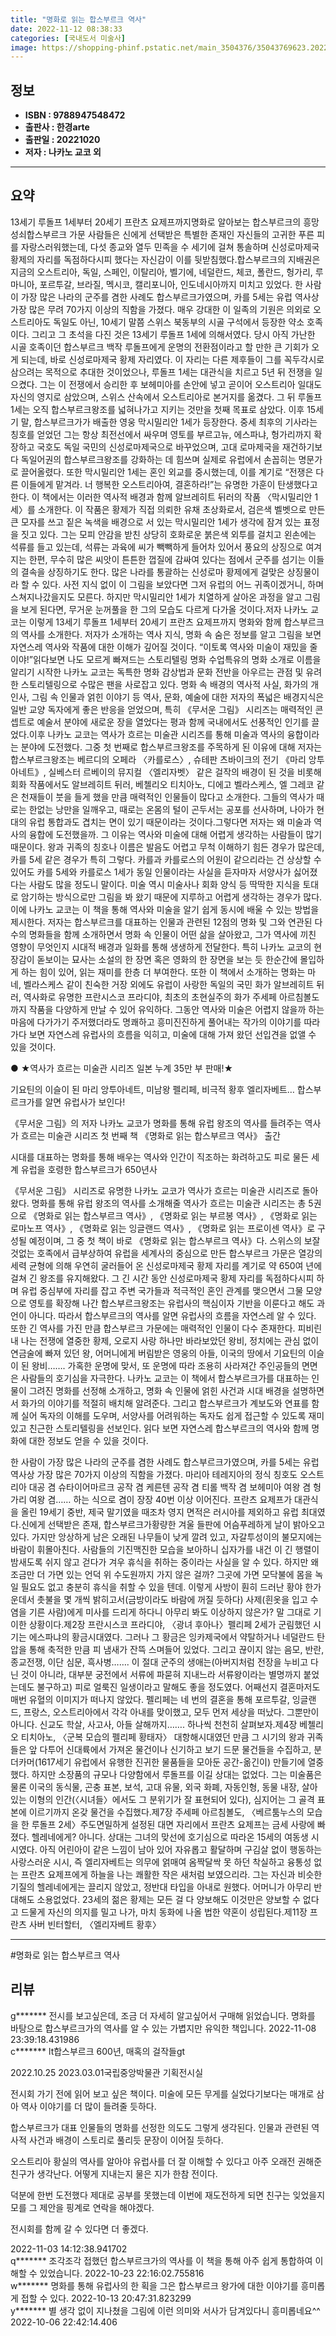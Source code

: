 ```yaml
---
title: "명화로 읽는 합스부르크 역사"
date: 2022-11-12 08:38:33
categories: [국내도서 미술사]
image: https://shopping-phinf.pstatic.net/main_3504376/35043769623.20221019101316.jpg
---
```


## **정보**

- **ISBN : 9788947548472**
- **출판사 : 한경arte**
- **출판일 : 20221020**
- **저자 : 나카노 교코 외**

------



## **요약**

13세기 루돌프 1세부터 20세기 프란츠 요제프까지명화로 알아보는 합스부르크의 흥망성쇠합스부르크 가문 사람들은 신에게 선택받은 특별한 존재인 자신들의 고귀한 푸른 피를 자랑스러워했는데, 다섯 종교와 열두 민족을 수 세기에 걸쳐 통솔하며 신성로마제국 황제의 자리를 독점하다시피 했다는 자신감이 이를 뒷받침했다.합스부르크의 지배권은 지금의 오스트리아, 독일, 스페인, 이탈리아, 벨기에, 네덜란드, 체코, 폴란드, 헝가리, 루마니아, 포르투갈, 브라질, 멕시코, 캘리포니아, 인도네시아까지 미치고 있었다. 한 사람이 가장 많은 나라의 군주를 겸한 사례도 합스부르크가였으며, 카를 5세는 유럽 역사상 가장 많은 무려 70가지 이상의 직함을 가졌다. 매우 강대한 이 일족의 기원은 의외로 오스트리아도 독일도 아닌, 10세기 말쯤 스위스 북동부의 시골 구석에서 등장한 약소 호족이다. 그리고 그 초석을 다진 것은 13세기 루돌프 1세에 의해서였다. 당시 아직 가난한 시골 호족이던 합스부르크 백작 루돌프에게 운명의 전환점이라고 할 만한 큰 기회가 오게 되는데, 바로 신성로마제국 황제 자리였다. 이 자리는 다른 제후들이 그를 꼭두각시로 삼으려는 목적으로 추대한 것이었으나, 루돌프 1세는 대관식을 치르고 5년 뒤 전쟁을 일으켰다. 그는 이 전쟁에서 승리한 후 보헤미아를 손안에 넣고 곧이어 오스트리아 일대도 자신의 영지로 삼았으며, 스위스 산속에서 오스트리아로 본거지를 옮겼다. 그 뒤 루돌프 1세는 오직 합스부르크왕조를 넓혀나가고 지키는 것만을 첫째 목표로 삼았다. 이후 15세기 말, 합스부르크가가 배출한 영웅 막시밀리안 1세가 등장한다. 중세 최후의 기사라는 칭호를 얻었던 그는 항상 최전선에서 싸우며 영토를 부르고뉴, 에스파냐, 헝가리까지 확장하고 국호도 독일 국민의 신성로마제국으로 바꾸었으며, 고대 로마제국을 재건하기보다 독일어권의 합스부르크왕조를 강화하는 데 힘쓰며 실제로 유럽에서 손꼽히는 명문가로 끌어올렸다. 또한 막시밀리안 1세는 혼인 외교를 중시했는데, 이를 계기로 “전쟁은 다른 이들에게 맡겨라. 너 행복한 오스트리아여, 결혼하라!”는 유명한 가훈이 탄생했다고 한다. 이 책에서는 이러한 역사적 배경과 함께 알브레히트 뒤러의 작품 〈막시밀리안 1세〉를 소개한다. 이 작품은 황제가 직접 의뢰한 유채 초상화로서, 검은색 벨벳으로 만든 큰 모자를 쓰고 짙은 녹색을 배경으로 서 있는 막시밀리안 1세가 생각에 잠겨 있는 표정을 짓고 있다. 그는 모피 안감을 받친 상당히 호화로운 붉은색 외투를 걸치고 왼손에는 석류를 들고 있는데, 석류는 과육에 씨가 빽빽하게 들어차 있어서 풍요의 상징으로 여겨지는 한편, 무수히 많은 씨앗이 튼튼한 껍질에 감싸여 있다는 점에서 군주를 섬기는 이들의 결속을 상징하기도 한다. 많은 나라를 통괄하는 신성로마 황제에게 걸맞은 상징물이라 할 수 있다. 사전 지식 없이 이 그림을 보았다면 그저 유럽의 어느 귀족이겠거니, 하며 스쳐지나갔을지도 모른다. 하지만 막시밀리안 1세가 치열하게 살아온 과정을 알고 그림을 보게 된다면, 무거운 눈꺼풀을 한 그의 모습도 다르게 다가올 것이다.저자 나카노 교코는 이렇게 13세기 루돌프 1세부터 20세기 프란츠 요제프까지 명화와 함께 합스부르크의 역사를 소개한다. 저자가 소개하는 역사 지식, 명화 속 숨은 정보를 알고 그림을 보면 자연스레 역사와 작품에 대한 이해가 깊어질 것이다. “이토록 역사와 미술이 재밌을 줄이야!”읽다보면 나도 모르게 빠져드는 스토리텔링 명화 수업특유의 명화 소개로 이름을 알리기 시작한 나카노 교코는 독특한 명화 감상법과 문화 전반을 아우르는 관점 및 유려한 스토리텔링으로 수많은 팬을 사로잡고 있다. 명화 속 배경의 역사적 사실, 화가의 개인사, 그림 속 인물과 얽힌 이야기 등 역사, 문화, 예술에 대한 저자의 폭넓은 배경지식은 일반 교양 독자에게 좋은 반응을 얻었으며, 특히 《무서운 그림》 시리즈는 매력적인 콘셉트로 예술서 분야에 새로운 장을 열었다는 평과 함께 국내에서도 선풍적인 인기를 끌었다.이후 나카노 교코는 역사가 흐르는 미술관 시리즈를 통해 미술과 역사의 융합이라는 분야에 도전했다. 그중 첫 번째로 합스부르크왕조를 주목하게 된 이유에 대해 저자는 합스부르크왕조는 베르디의 오페라 〈카를로스〉, 슈테판 츠바이크의 전기 《마리 앙투아네트》, 실베스터 르베이의 뮤지컬 〈엘리자벳〉 같은 걸작의 배경이 된 것을 비롯해 회화 작품에서도 알브레히트 뒤러, 베첼리오 티치아노, 디에고 벨라스케스, 엘 그레코 같은 천재들이 붓을 들게 했을 만큼 매력적인 인물들이 많다고 소개한다. 그들의 역사가 때로는 한없는 낭만을 일깨우고, 때로는 온몸의 털이 곤두서는 공포를 선사하며, 나아가 현대의 유럽 통합과도 겹치는 면이 있기 때문이라는 것이다.그렇다면 저자는 왜 미술과 역사의 융합에 도전했을까. 그 이유는 역사와 미술에 대해 어렵게 생각하는 사람들이 많기 때문이다. 왕과 귀족의 칭호나 이름은 발음도 어렵고 무척 이해하기 힘든 경우가 많은데, 카를 5세 같은 경우가 특히 그렇다. 카를과 카를로스의 어원이 같으리라는 건 상상할 수 있어도 카를 5세와 카를로스 1세가 동일 인물이라는 사실을 듣자마자 서양사가 싫어졌다는 사람도 많을 정도니 말이다. 미술 역시 미술사나 회화 양식 등 딱딱한 지식을 토대로 암기하는 방식으로만 그림을 봐 왔기 때문에 지루하고 어렵게 생각하는 경우가 많다. 이에 나카노 교코는 이 책을 통해 역사와 미술을 알기 쉽게 동시에 배울 수 있는 방법을 제시한다. 저자는 합스부르크를 대표하는 인물과 관련된 12점의 명화 및 그와 연관된 다수의 명화들을 함께 소개하면서 명화 속 인물이 어떤 삶을 살아왔고, 그가 역사에 끼친 영향이 무엇인지 시대적 배경과 일화를 통해 생생하게 전달한다. 특히 나카노 교코의 현장감이 돋보이는 묘사는 소설의 한 장면 혹은 영화의 한 장면을 보는 듯 한순간에 몰입하게 하는 힘이 있어, 읽는 재미를 한층 더 부여한다. 또한 이 책에서 소개하는 명화는 마네, 벨라스케스 같이 친숙한 거장 외에도 유럽이 사랑한 독일의 국민 화가 알브레히트 뒤러, 역사화로 유명한 프란시스코 프라디야, 최초의 초현실주의 화가 주세페 아르침볼도까지 작품을 다양하게 만날 수 있어 유익하다. 그동안 역사와 미술은 어렵지 않을까 하는 마음에 다가가기 주저했더라도 명쾌하고 흥미진진하게 풀어내는 작가의 이야기를 따라가다 보면 자연스레 유럽사의 흐름을 익히고, 미술에 대해 가져 왔던 선입견을 없앨 수 있을 것이다.

● ★역사가 흐르는 미술관 시리즈 일본 누계 35만 부 판매!★

기요틴의 이슬이 된 마리 앙투아네트, 미남왕 펠리페, 비극적 황후 엘리자베트…
합스부르크가를 알면 유럽사가 보인다!

《무서운 그림》의 저자 나카노 교코가 명화를 통해 유럽 왕조의 역사를 들려주는 
역사가 흐르는 미술관 시리즈 첫 번째 책 
《명화로 읽는 합스부르크 역사》 출간

시대를 대표하는 명화를 통해 배우는
역사와 인간이 직조하는 화려하고도 피로 물든 세계 
유럽을 호령한 합스부르크가 650년사

《무서운 그림》 시리즈로 유명한 나카노 교코가 역사가 흐르는 미술관 시리즈로 돌아왔다. 명화를 통해 유럽 왕조의 역사를 소개해줄 역사가 흐르는 미술관 시리즈는 총 5권으로 《명화로 읽는 합스부르크 역사》, 《명화로 읽는 부르봉 역사》, 《명화로 읽는 로마노프 역사》, 《명화로 읽는 잉글랜드 역사》, 《명화로 읽는 프로이센 역사》로 구성될 예정이며, 그 중 첫 책이 바로 《명화로 읽는 합스부르크 역사》다.
스위스의 보잘것없는 호족에서 급부상하여 유럽을 세계사의 중심으로 만든 합스부르크 가문은 열강의 세력 균형에 의해 우연히 굴러들어 온 신성로마제국 황제 자리를 계기로 약 650여 년에 걸쳐 긴 왕조를 유지해왔다. 그 긴 시간 동안 신성로마제국 황제 자리를 독점하다시피 하며 유럽 중심부에 자리를 잡고 주변 국가들과 적극적인 혼인 관계를 맺으면서 그물 모양으로 영토를 확장해 나간 합스부르크왕조는 유럽사의 핵심이자 기반을 이룬다고 해도 과언이 아니다. 따라서 합스부르크의 역사를 알면 유럽사의 흐름을 자연스레 알 수 있다.
또한 긴 역사를 가진 만큼 합스부르크 가문에는 매력적인 인물이 다수 존재한다. 피비린내 나는 전쟁에 열중한 황제, 오로지 사랑 하나만 바라보았던 왕비, 정치에는 관심 없이 연금술에 빠져 있던 왕, 어머니에게 버림받은 영웅의 아들, 이국의 땅에서 기요틴의 이슬이 된 왕비……. 가혹한 운명에 맞서, 또 운명에 따라 조용히 사라져간 주인공들의 면면은 사람들의 호기심을 자극한다. 
나카노 교코는 이 책에서 합스부르크가를 대표하는 인물이 그려진 명화를 선정해 소개하고, 명화 속 인물에 얽힌 사건과 시대 배경을 설명하면서 화가의 이야기를 적절히 배치해 알려준다. 그리고 합스부르크가 계보도와 연표를 함께 실어 독자의 이해를 도우며, 서양사를 어려워하는 독자도 쉽게 접근할 수 있도록 재미있고 친근한 스토리텔링을 선보인다. 읽다 보면 자연스레 합스부르크의 역사와 함께 명화에 대한 정보도 얻을 수 있을 것이다.

한 사람이 가장 많은 나라의 군주를 겸한 사례도 합스부르크가였으며, 카를 5세는 유럽 역사상 가장 많은 70가지 이상의 직함을 가졌다. 마리아 테레지아의 정식 칭호도 오스트리아 대공 겸 슈타이어마르크 공작 겸 케른텐 공작 겸 티롤 백작 겸 보헤미아 여왕 겸 헝가리 여왕 겸…… 하는 식으로 겸이 장장 40번 이상 이어진다. 프란츠 요제프가 대관식을 올린 19세기 중반, 제국 말기였을 때조차 영지 면적은 러시아를 제외하고 유럽 최대였다.신에게 선택받은 존재, 합스부르크가황량한 겨울 들판에 어슴푸레하게 날이 밝아오고 있다. 가지만 앙상하게 남은 오래된 나무들이 낮게 깔려 있고, 자갈투성이의 불모지에는 바람이 휘몰아친다. 사람들의 기진맥진한 모습을 보아하니 십자가를 내건 이 긴 행렬이 밤새도록 쉬지 않고 걷다가 겨우 휴식을 취하는 중이라는 사실을 알 수 있다. 하지만 왜 조금만 더 가면 있는 언덕 위 수도원까지 가지 않은 걸까? 그곳에 가면 모닥불에 몸을 녹일 필요도 없고 충분히 휴식을 취할 수 있을 텐데. 이렇게 사방이 훤히 드러난 황야 한가운데서 촛불을 몇 개씩 밝히고서(금방이라도 바람에 꺼질 듯하다) 사제(흰옷을 입고 수염을 기른 사람)에게 미사를 드리게 하다니 아무리 봐도 이상하지 않은가? 말 그대로 기이한 상황이다.제2장 프란시스코 프라디야, 〈광녀 후아나〉펠리페 2세가 군림했던 시기는 에스파냐의 황금시대였다. 그러나 그 황금은 잉카제국에서 약탈하거나 네덜란드 탄압을 통해 축적한 만큼 피 냄새가 잔뜩 스며들어 있었다. 그리고 끊이지 않는 음모, 반란, 종교전쟁, 이단 심문, 흑사병……. 이 절대 군주의 생애는(아버지처럼 전장을 누비고 다닌 것이 아니라, 대부분 궁전에서 서류에 파묻혀 지내느라 서류왕이라는 별명까지 붙었는데도 불구하고) 피로 얼룩진 일생이라고 말해도 좋을 정도였다. 어째선지 결혼마저도 매번 유혈의 이미지가 떠나지 않았다. 펠리페는 네 번의 결혼을 통해 포르투갈, 잉글랜드, 프랑스, 오스트리아에서 각각 아내를 맞이했고, 모두 먼저 세상을 떠났다. 그뿐만이 아니다. 신교도 학살, 사고사, 아들 살해까지……. 하나씩 천천히 살펴보자.제4장 베첼리오 티치아노, 〈군복 모습의 펠리페 황태자〉 대항해시대였던 만큼 그 시기의 왕과 귀족들은 앞 다투어 신대륙에서 가져온 물건이나 신기하고 보기 드문 물건들을 수집하고, 분더카머(1617세기 유럽에서 유행한 진귀한 물품들을 모아둔 공간-옮긴이) 만들기에 열중했다. 하지만 소장품의 규모나 다양함에서 루돌프를 이길 상대는 없었다. 그는 미술품은 물론 이국의 동식물, 곤충 표본, 보석, 고대 유물, 외국 화폐, 자동인형, 동물 내장, 살아 있는 이형의 인간(〈시녀들〉에서도 그 분위기가 잘 표현되어 있다), 심지어는 그 골격 표본에 이르기까지 온갖 물건을 수집했다.제7장 주세페 아르침볼도, 〈베르툼누스의 모습을 한 루돌프 2세〉주도면밀하게 설정된 대면 자리에서 프란츠 요제프는 금세 사랑에 빠졌다. 헬레네에게? 아니다. 상대는 그녀의 맞선에 호기심으로 따라온 15세의 여동생 시시였다. 아직 어린아이 같은 느낌이 남아 있어 자유롭고 활달하며 구김살 없이 행동하는 사랑스러운 시시, 즉 엘리자베트는 의무에 얽매여 옴짝달싹 못 하던 착실하고 융통성 없는 프란츠 요제프에게 하늘을 나는 쾌활한 작은 새처럼 보였으리라. 그는 자신과 비슷한 기질의 헬레네에게는 끌리지 않았고, 정반대 타입을 아내로 원했다. 어머니가 아무리 반대해도 소용없었다. 23세의 젊은 황제는 모든 걸 다 양보해도 이것만은 양보할 수 없다고 드물게 자신의 의지를 밀고 나가, 마치 동화에 나올 법한 약혼이 성립된다.제11장 프란츠 사버 빈터할터, 〈엘리자베트 황후〉

------

#명화로 읽는 합스부르크 역사


## **리뷰** 

  g******* 전시를 보고싶은데, 조금 더 자세히 알고싶어서 구매해 읽었습니다. 명화를 바탕으로 합스부르크가의 역사를 알 수 있는 가볍지만 유익한 책입니다. 2022-11-08 23:39:18.431986 <br/>  c******* 
lt합스부르크 600년, 매혹의 걸작들gt

2022.10.25  2023.03.01국립중앙박물관 기획전시실

전시회 가기 전에 읽어 보고 싶은 책이다.
미술에 모든 무게를 실었다기보다는
매개로 삼아 역사 이야기를 더 많이 들려줄 듯하다.

합스부르크가 대표 인물들의 명화를 선정한 의도도 그렇게 생각된다.
인물과 관련된 역사적 사건과 배경이
스토리로 풀리듯 문장이 이어질 듯하다.

오스트리아 황실의 역사를 알아야 
유럽사를 더 잘 이해할 수 있다고
아주 오래전 권해준 친구가 생각난다.
어떻게 지내는지 물은 지가 한참 전이다.

덕분에 한번 도전했다 제대로 공부를 못했는데
이번에 재도전하게 되면
친구는 잊었을지 모를 그 제안을 핑계로 
연락을 해야겠다.

전시회를 함께 갈 수 있다면 더 좋겠다.

 2022-11-03 14:12:38.941702 <br/>  q******* 조각조각 접했던 합스부르크가의 역사를 이 책을 통해 아주 쉽게 통합하여 이해할 수 있었습니다.  2022-10-23 22:16:02.755816 <br/>  w******* 명화를 통해 유럽사의 한 획을 그은 합스부르크 왕가에 대한 이야기를 흥미롭게 접할 수 있다. 2022-10-13 20:47:31.823299 <br/>  y******* 별 생각 없이 지나쳤을 그림에 이런 의미와 서사가 담겨있다니 흥미롭네요^^ 2022-10-06 22:42:14.406 <br/>